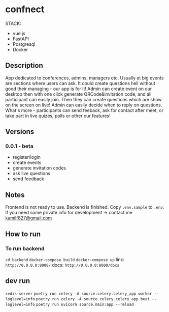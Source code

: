 # confnect
STACK:
- vue.js
- FastAPI
- Postgresql
- Docker

## Description
App dedicated to conferences, admins, managers etc. Usually at big events are sections where users can ask.
It could create questions hell without good their managing - our app is for it! Admin can create event on 
our desktop then with one click generate QRCode&invitation code, and all participant can easily join. Then
they can create questions which are show on the screen on live! Admin can easily decide when to reply on 
questions. What's more - participants can send feeback, ask for contact after meet, or take part in live
quizes, polls or other our features!

## Versions
### 0.0.1 - beta
- register/login
- create events
- generate invitation codes
- ask live questions
- send feedback

## Notes
Frontend is not ready to use. Backend is finished. Copy `.env.sample` to `.env`. If you need some private info for development
      -> contact me kamilf827@gmail.com

## How to run
### To run backend
`cd backend`
`docker-compose build`
`docker-compose up`
link: `http://0.0.0.0:8000/`
docs: `http://0.0.0.0:8000/docs`

## dev run
`redis-server`
`poetry run celery -A source.celery.celery_app worker --loglevel=info`
`poetry run celery -A source.celery.celery_app beat --loglevel=info`
`poetry run uvicorn source.main:app --reload`